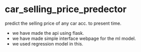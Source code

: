 # car_selling_price_predector
predict the selling price of any car acc. to present time.


* we have made the api using flask.
* we have made simple interface webpage for the ml model.
* we used regression model in this.
